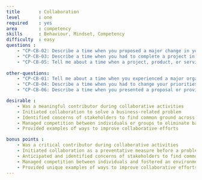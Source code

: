 ```yaml
---
title       : Collaboration
level       : one
required    : yes
area        : competency
skills      : Behaviour, Mindset, Competency
difficulty  : easy
questions :
    - "CP-CB-02: Describe a time when you proposed a major change in your work process or job duties. How did others respond to your proposal?"
    - "CP-CB-03: Describe a time when you had to complete a project in which you were provided with very little information or guidance."
    - "CP-CB-05: Tell me about a time when a project, product, or service implementation did not go according to plan."
    
other-questions:
    - "CP-CB-01: Tell me about a time when you experienced a major organisational change (for example, a reorganisation, a new supervisor, or a new procedure) that created stress."
    - "CP-CB-04: Describe a time when you had to change your priorities in response to the demands of a changing situation."
    - "CP-CB-06: Describe a time when you presented a proposal or provided a service that was given an unfavourable response by stakeholders."

desirable :
    - Was a meaningful contributor during collaborative activities
    - Initiated collaboration to solve a business-related problem
    - Identified concerns of stakeholders to find common ground across interests
    - Managed competition between individuals or groups to eliminate barriers to building partnerships
    - Provided examples of ways to improve collaborative efforts

bonus points :
    - Was a critical contributor during collaborative activities
    - Initiated collaboration as a preventative measure before a problem arose
    - Anticipated and identified concerns of stakeholders to find common ground across interests
    - Managed competition between individuals and fostered an environment that encouraged collaboration
    - Provided unique examples of ways to improve collaborative efforts
---
```

